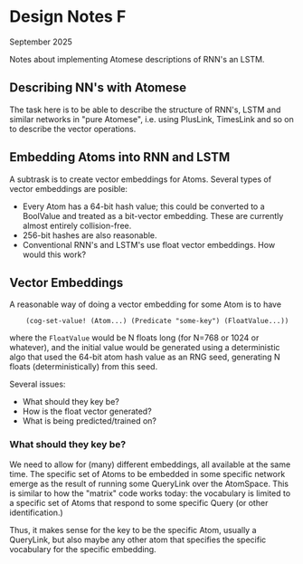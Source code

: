 Design Notes F
==============
September 2025

Notes about implementing Atomese descriptions of RNN's an LSTM.

Describing NN's with Atomese
----------------------------
The task here is to be able to describe the structure of RNN's, LSTM and
similar networks in "pure Atomese", i.e. using PlusLink, TimesLink and
so on to describe the vector operations.

Embedding Atoms into RNN and LSTM
----------------------------------
A subtrask is to create vector embeddings for Atoms.  Several types of
vector embeddings are posible:
* Every Atom has a 64-bit hash value; this could be converted to a
  BoolValue and treated as a bit-vector embedding. These are currently
  almost entirely collision-free.
* 256-bit hashes are also reasonable.
* Conventional RNN's and LSTM's use float vector embeddings. How would this
  work?

Vector Embeddings
-----------------
A reasonable way of doing a vector embedding for some Atom is to have
```
    (cog-set-value! (Atom...) (Predicate "some-key") (FloatValue...))
```
where the `FloatValue` would be N floats long (for N=768 or 1024 or
whatever), and the initial value would be generated using a deterministic
algo that used the 64-bit atom hash value as an RNG seed, generating N
floats (deterministically) from this seed.

Several issues:
* What should they key be?
* How is the float vector generated?
* What is being predicted/trained on?

### What should they key be?
We need to allow for (many) different embeddings, all available at the same
time. The specific set of Atoms to be embedded in some specific network
emerge as the result of running some QueryLink over the AtomSpace. This is
similar to how the "matrix" code works today: the vocabulary is limited to
a specific set of Atoms that respond to some specific Query (or other
identification.)

Thus, it makes sense for the key to be the specific Atom, usually a
QueryLink, but also maybe any other atom that specifies the specific
vocabulary for the specific embedding.
